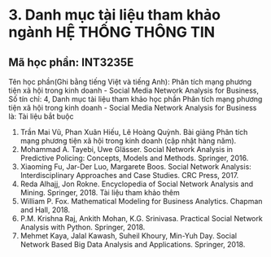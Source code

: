 # 3. Danh mục tài liệu tham khảo ngành HỆ THỐNG THÔNG TIN
## Mã học phần: INT3235E
Tên học phần(Ghi bằng tiếng Việt và tiếng Anh): Phân tích mạng phương tiện xã hội trong kinh doanh - Social Media Network Analysis for Business, Số tín chỉ: 4, Danh mục tài liệu tham khảo học phần Phân tích mạng phương tiện xã hội trong kinh doanh - Social Media Network Analysis for Business là:
Tài liệu bắt buộc
1. Trần Mai Vũ, Phan Xuân Hiếu, Lê Hoàng Quỳnh. Bài giảng Phân tích mạng phương tiện xã hội trong kinh doanh (cập nhật hàng năm).
2. Mohammad A. Tayebi, Uwe Glässer. Social Network Analysis in Predictive Policing: Concepts, Models and Methods. Springer, 2016.
3. Xiaoming Fu, Jar-Der Luo, Margarete Boos. Social Network Analysis: Interdisciplinary Approaches and Case Studies. CRC Press, 2017.
4. Reda Alhajj, Jon Rokne. Encyclopedia of Social Network Analysis and Mining. Springer, 2018.
Tài liệu tham khảo thêm
1. William P. Fox. Mathematical Modeling for Business Analytics. Chapman and Hall, 2018.
2. P.M. Krishna Raj, Ankith Mohan, K.G. Srinivasa. Practical Social Network Analysis with Python. Springer, 2018.
3. Mehmet Kaya, Jalal Kawash, Suheil Khoury, Min-Yuh Day. Social Network Based Big Data Analysis and Applications. Springer, 2018.

